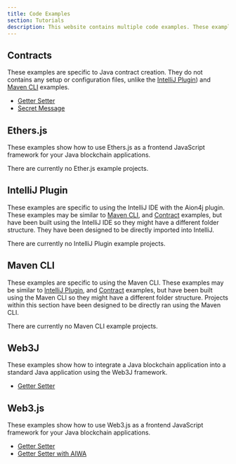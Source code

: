 ```yaml
---
title: Code Examples
section: Tutorials
description: This website contains multiple code examples. These examples are all listed here, and are also available from the `docs-examples` repository on [GithHub](https://github.com/aionnetwork/docs-examples). These examples are all standalone, and include a `README.md` file that explains how to set-up and use the examples. Examples found on this page are not intended to be full tutorials, but they may help you in understanding how the Aion Network works.
---
```


## Contracts

These examples are specific to Java contract creation. They do not contains any setup or configuration files, unlike the [IntelliJ Plugin](#intellij-plugin)) and [Maven CLI](#maven-cli) examples.

- [Getter Setter](https://github.com/aionnetwork/docs-examples/tree/master/contracts/getter-setter)
- [Secret Message](https://github.com/aionnetwork/docs-examples/tree/master/contracts/secret-messages)

## Ethers.js

These examples show how to use Ethers.js as a frontend JavaScript framework for your Java blockchain applications.

There are currently no Ether.js example projects.

## IntelliJ Plugin

These examples are specific to using the IntelliJ IDE with the Aion4j plugin. These examples may be similar to [Maven CLI](#maven-cli), and [Contract](#contracts) examples, but have been built using the IntelliJ IDE so they might have a different folder structure. They have been designed to be directly imported into IntelliJ.

There are currently no IntelliJ Plugin example projects.

## Maven CLI

These examples are specific to using the Maven CLI. These examples may be similar to [IntelliJ Plugin](#intellij-plugin), and [Contract](#contracts) examples, but have been built using the Maven CLI so they might have a different folder structure. Projects within this section have been designed to be directly ran using the Maven CLI.

There are currently no Maven CLI example projects.

## Web3J

These examples show how to integrate a Java blockchain application into a standard Java application using the Web3J framework.

- [Getter Setter](https://github.com/aionnetwork/docs-examples/tree/master/web3j/getter-setter)

## Web3.js

These examples show how to use Web3.js as a frontend JavaScript framework for your Java blockchain applications.

- [Getter Setter](https://github.com/aionnetwork/docs-examples/tree/master/web3j-js/getter-setter)
- [Getter Setter with AIWA](https://github.com/aionnetwork/docs-examples/tree/master/web3j-js/getter-setter-with-aiwa)
